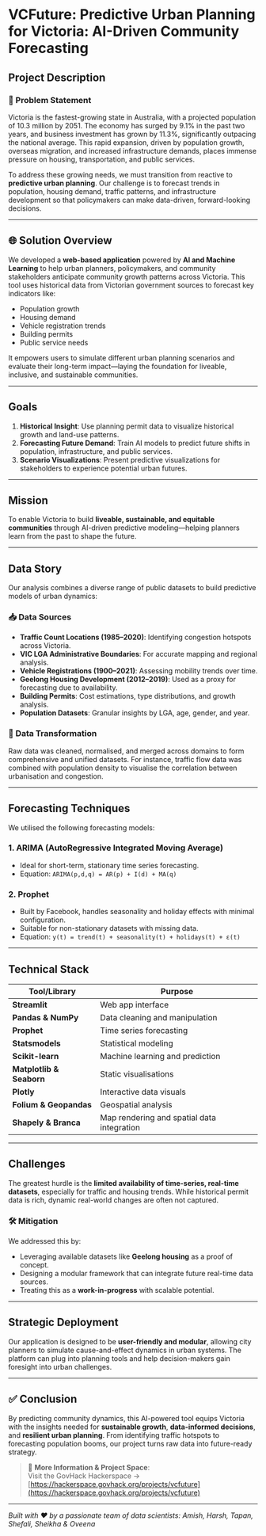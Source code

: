 # VCFuture: Predictive Urban Planning for Victoria: AI-Driven Community Forecasting

## Project Description

### 🚨 Problem Statement

Victoria is the fastest-growing state in Australia, with a projected population of 10.3 million by 2051. The economy has surged by 9.1% in the past two years, and business investment has grown by 11.3%, significantly outpacing the national average. This rapid expansion, driven by population growth, overseas migration, and increased infrastructure demands, places immense pressure on housing, transportation, and public services.

To address these growing needs, we must transition from reactive to **predictive urban planning**. Our challenge is to forecast trends in population, housing demand, traffic patterns, and infrastructure development so that policymakers can make data-driven, forward-looking decisions.

---

## 🌐 Solution Overview

We developed a **web-based application** powered by **AI and Machine Learning** to help urban planners, policymakers, and community stakeholders anticipate community growth patterns across Victoria. This tool uses historical data from Victorian government sources to forecast key indicators like:

- Population growth
- Housing demand
- Vehicle registration trends
- Building permits
- Public service needs

It empowers users to simulate different urban planning scenarios and evaluate their long-term impact—laying the foundation for liveable, inclusive, and sustainable communities.

---

## Goals

1. **Historical Insight**: Use planning permit data to visualize historical growth and land-use patterns.
2. **Forecasting Future Demand**: Train AI models to predict future shifts in population, infrastructure, and public services.
3. **Scenario Visualizations**: Present predictive visualizations for stakeholders to experience potential urban futures.

---

## Mission

To enable Victoria to build **liveable, sustainable, and equitable communities** through AI-driven predictive modeling—helping planners learn from the past to shape the future.

---

## Data Story

Our analysis combines a diverse range of public datasets to build predictive models of urban dynamics:

### 📥 Data Sources

- **Traffic Count Locations (1985–2020)**: Identifying congestion hotspots across Victoria.
- **VIC LGA Administrative Boundaries**: For accurate mapping and regional analysis.
- **Vehicle Registrations (1900–2021)**: Assessing mobility trends over time.
- **Geelong Housing Development (2012–2019)**: Used as a proxy for forecasting due to availability.
- **Building Permits**: Cost estimations, type distributions, and growth analysis.
- **Population Datasets**: Granular insights by LGA, age, gender, and year.

### 🔧 Data Transformation

Raw data was cleaned, normalised, and merged across domains to form comprehensive and unified datasets. For instance, traffic flow data was combined with population density to visualise the correlation between urbanisation and congestion.

---

## Forecasting Techniques

We utilised the following forecasting models:

### 1. **ARIMA (AutoRegressive Integrated Moving Average)**

- Ideal for short-term, stationary time series forecasting.
- Equation: `ARIMA(p,d,q) = AR(p) + I(d) + MA(q)`

### 2. **Prophet**

- Built by Facebook, handles seasonality and holiday effects with minimal configuration.
- Suitable for non-stationary datasets with missing data.
- Equation: `y(t) = trend(t) + seasonality(t) + holidays(t) + ε(t)`

---

## Technical Stack

| Tool/Library | Purpose |
|--------------|---------|
| **Streamlit** | Web app interface |
| **Pandas & NumPy** | Data cleaning and manipulation |
| **Prophet** | Time series forecasting |
| **Statsmodels** | Statistical modeling |
| **Scikit-learn** | Machine learning and prediction |
| **Matplotlib & Seaborn** | Static visualisations |
| **Plotly** | Interactive data visuals |
| **Folium & Geopandas** | Geospatial analysis |
| **Shapely & Branca** | Map rendering and spatial data integration |

---

## Challenges

The greatest hurdle is the **limited availability of time-series, real-time datasets**, especially for traffic and housing trends. While historical permit data is rich, dynamic real-world changes are often not captured.

### 🛠️ Mitigation

We addressed this by:
- Leveraging available datasets like **Geelong housing** as a proof of concept.
- Designing a modular framework that can integrate future real-time data sources.
- Treating this as a **work-in-progress** with scalable potential.

---

## Strategic Deployment

Our application is designed to be **user-friendly and modular**, allowing city planners to simulate cause-and-effect dynamics in urban systems. The platform can plug into planning tools and help decision-makers gain foresight into urban challenges.

---

## ✅ Conclusion

By predicting community dynamics, this AI-powered tool equips Victoria with the insights needed for **sustainable growth**, **data-informed decisions**, and **resilient urban planning**. From identifying traffic hotspots to forecasting population booms, our project turns raw data into future-ready strategy.

> 🔗 **More Information & Project Space**:  
> Visit the GovHack Hackerspace → [https://hackerspace.govhack.org/projects/vcfuture](https://hackerspace.govhack.org/projects/vcfuture)

---

*Built with ❤️ by a passionate team of data scientists: Amish, Harsh, Tapan, Shefali, Sheikha & Oveena*

